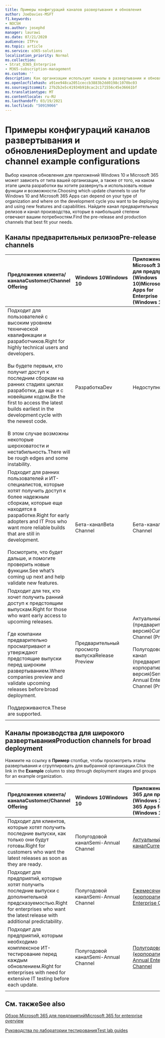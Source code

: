 ```yaml
---
title: Примеры конфигураций каналов развертывания и обновления
author: JoeDavies-MSFT
f1.keywords:
- NOCSH
ms.author: josephd
manager: laurawi
ms.date: 07/21/2020
audience: ITPro
ms.topic: article
ms.service: o365-solutions
localization_priority: Normal
ms.collection:
- Strat_O365_Enterprise
- M365-subscription-management
ms.custom: ''
description: Как организации используют каналы в развертывании и обновлении.
ms.openlocfilehash: a91ee948ca2051ceccb3883b2dd0198c1070bc03
ms.sourcegitcommit: 27b2b2e5c41934b918cac2c171556c45e36661bf
ms.translationtype: MT
ms.contentlocale: ru-RU
ms.lasthandoff: 03/19/2021
ms.locfileid: "50919066"
---
```

# <a name="deployment-and-update-channel-example-configurations"></a><span data-ttu-id="fbc42-103">Примеры конфигураций каналов развертывания и обновления</span><span class="sxs-lookup"><span data-stu-id="fbc42-103">Deployment and update channel example configurations</span></span>

<span data-ttu-id="fbc42-104">Выбор каналов обновления для приложений Windows 10 и Microsoft 365 может зависеть от типа вашей организации, а также от того, на каком этапе цикла разработки вы хотите развернуть и использовать новые функции и возможности.</span><span class="sxs-lookup"><span data-stu-id="fbc42-104">Choosing which update channels to use for Windows 10 and Microsoft 365 Apps can depend on your type of organization and where on the development cycle you want to be deploying and using new features and capabilities.</span></span> <span data-ttu-id="fbc42-105">Найдите канал предварительных релизов и канал производства, которые в наибольшей степени отвечают вашим потребностям.</span><span class="sxs-lookup"><span data-stu-id="fbc42-105">Find the pre-release and production channels that best fit your needs.</span></span>

## <a name="pre-release-channels"></a><span data-ttu-id="fbc42-106">Каналы предварительных релизов</span><span class="sxs-lookup"><span data-stu-id="fbc42-106">Pre-release channels</span></span>

| <span data-ttu-id="fbc42-107">Предложения клиента/канала</span><span class="sxs-lookup"><span data-stu-id="fbc42-107">Customer/Channel Offering</span></span> | <span data-ttu-id="fbc42-108">Windows 10</span><span class="sxs-lookup"><span data-stu-id="fbc42-108">Windows 10</span></span> | <span data-ttu-id="fbc42-109">Приложения Microsoft 365 для предприятий (Windows 10)</span><span class="sxs-lookup"><span data-stu-id="fbc42-109">Microsoft 365 Apps for Enterprise (Windows 10)</span></span> |
|:-------|:-------|:-----|
| <span data-ttu-id="fbc42-110">Подходит для пользователей с высоким уровнем технической квалификации и разработчиков.</span><span class="sxs-lookup"><span data-stu-id="fbc42-110">Right for highly technical users and developers.</span></span> <br><br> <span data-ttu-id="fbc42-111">Вы будете первым, кто получит доступ к последним сборкам на ранних стадиях циклах разработки, да еще и с новейшим кодом.</span><span class="sxs-lookup"><span data-stu-id="fbc42-111">Be the first to access the latest builds earliest in the development cycle with the newest code.</span></span> <br><br> <span data-ttu-id="fbc42-112">В этом случае возможны некоторые шероховатости и нестабильность.</span><span class="sxs-lookup"><span data-stu-id="fbc42-112">There will be rough edges and some instability.</span></span> | <span data-ttu-id="fbc42-113">Разработка</span><span class="sxs-lookup"><span data-stu-id="fbc42-113">Dev</span></span> | <span data-ttu-id="fbc42-114">Недоступно</span><span class="sxs-lookup"><span data-stu-id="fbc42-114">N/A</span></span> |
| <span data-ttu-id="fbc42-115">Подходит для ранних пользователей и ИТ-специалистов, которые хотят получить доступ к более надежным сборкам, которые еще находятся в разработке.</span><span class="sxs-lookup"><span data-stu-id="fbc42-115">Right for early adopters and IT Pros who want more reliable builds that are still in development.</span></span> <br><br> <span data-ttu-id="fbc42-116">Посмотрите, что будет дальше, и помогите проверить новые функции.</span><span class="sxs-lookup"><span data-stu-id="fbc42-116">See what’s coming up next and help validate new features.</span></span> | <span data-ttu-id="fbc42-117">Бета-канал</span><span class="sxs-lookup"><span data-stu-id="fbc42-117">Beta Channel</span></span> | <span data-ttu-id="fbc42-118">Бета-канал</span><span class="sxs-lookup"><span data-stu-id="fbc42-118">Beta Channel</span></span> |
| <span data-ttu-id="fbc42-119">Подходит для тех, кто хочет получить ранний доступ к предстоящим выпускам.</span><span class="sxs-lookup"><span data-stu-id="fbc42-119">Right for those who want early access to upcoming releases.</span></span> <br><br> <span data-ttu-id="fbc42-120">Где компании предварительно просматривают и утверждают предстоящие выпуски перед широким развертыванием.</span><span class="sxs-lookup"><span data-stu-id="fbc42-120">Where companies preview and validate upcoming releases before broad deployment.</span></span> <br><br> <span data-ttu-id="fbc42-121">Поддерживаются.</span><span class="sxs-lookup"><span data-stu-id="fbc42-121">These are supported.</span></span> <br>  | <span data-ttu-id="fbc42-122">Предварительный просмотр выпуска</span><span class="sxs-lookup"><span data-stu-id="fbc42-122">Release Preview</span></span> | <span data-ttu-id="fbc42-123">Актуальный канал (предварительная версия)</span><span class="sxs-lookup"><span data-stu-id="fbc42-123">Current Channel (Preview)</span></span> <br><br> <span data-ttu-id="fbc42-124">Полугодовой канал (предварительная корпоративная версия)</span><span class="sxs-lookup"><span data-stu-id="fbc42-124">Semi-Annual Enterprise Channel (Preview)</span></span>|
||||

## <a name="production-channels-for-broad-deployment"></a><span data-ttu-id="fbc42-125">Каналы производства для широкого развертывания</span><span class="sxs-lookup"><span data-stu-id="fbc42-125">Production channels for broad deployment</span></span>

<span data-ttu-id="fbc42-126">Нажмите на ссылку в **Пример** столбце, чтобы просмотреть этапы развертывания и сгруппировать для выбранной организации.</span><span class="sxs-lookup"><span data-stu-id="fbc42-126">Click the link in the **Example** column to step through deployment stages and groups for an example organization.</span></span>

| <span data-ttu-id="fbc42-127">Предложения клиента/канала</span><span class="sxs-lookup"><span data-stu-id="fbc42-127">Customer/Channel Offering</span></span> | <span data-ttu-id="fbc42-128">Windows 10</span><span class="sxs-lookup"><span data-stu-id="fbc42-128">Windows 10</span></span> | <span data-ttu-id="fbc42-129">Приложения Microsoft 365 для предприятий (Windows 10)</span><span class="sxs-lookup"><span data-stu-id="fbc42-129">Microsoft 365 Apps for Enterprise (Windows 10)</span></span> | <span data-ttu-id="fbc42-130">Пример</span><span class="sxs-lookup"><span data-stu-id="fbc42-130">Example</span></span> |
|:-------|:-------|:-----|:-------|
| <span data-ttu-id="fbc42-131">Подходит для клиентов, которые хотят получить последние выпуски, как только они будут готовы.</span><span class="sxs-lookup"><span data-stu-id="fbc42-131">Right for customers who want the latest releases as soon as they are ready.</span></span> | <span data-ttu-id="fbc42-132">Полугодовой канал</span><span class="sxs-lookup"><span data-stu-id="fbc42-132">Semi-Annual Channel</span></span> | [<span data-ttu-id="fbc42-133">Актуальный канал</span><span class="sxs-lookup"><span data-stu-id="fbc42-133">Current Channel</span></span>](/deployoffice/overview-update-channels#current-channel-overview) | [<span data-ttu-id="fbc42-134">Последние выпуски</span><span class="sxs-lookup"><span data-stu-id="fbc42-134">Latest releases</span></span>](deploy-update-channels-examples-rapid-deploy.md) |
| <span data-ttu-id="fbc42-135">Подходит для предприятий, которые хотят получить последние выпуски с дополнительной предсказуемостью.</span><span class="sxs-lookup"><span data-stu-id="fbc42-135">Right for enterprises who want the latest release with additional predictability.</span></span> | <span data-ttu-id="fbc42-136">Полугодовой канал</span><span class="sxs-lookup"><span data-stu-id="fbc42-136">Semi-Annual Channel</span></span> | [<span data-ttu-id="fbc42-137">Ежемесячный канал (корпоративный)</span><span class="sxs-lookup"><span data-stu-id="fbc42-137">Monthly Enterprise Channel</span></span>](/deployoffice/overview-update-channels#monthly-enterprise-channel-overview) |  |
| <span data-ttu-id="fbc42-138">Подходит для предприятий, которым необходимо комплексное ИТ-тестирование перед каждым обновлением.</span><span class="sxs-lookup"><span data-stu-id="fbc42-138">Right for enterprises with need for extensive IT testing before each update.</span></span> | <span data-ttu-id="fbc42-139">Полугодовой канал</span><span class="sxs-lookup"><span data-stu-id="fbc42-139">Semi-Annual Channel</span></span> | [<span data-ttu-id="fbc42-140">Полугодовой канал (корпоративный)</span><span class="sxs-lookup"><span data-stu-id="fbc42-140">Semi-Annual Enterprise Channel</span></span>](/deployoffice/overview-update-channels#semi-annual-enterprise-channel-overview) |  |
|||||


## <a name="see-also"></a><span data-ttu-id="fbc42-141">См. также</span><span class="sxs-lookup"><span data-stu-id="fbc42-141">See also</span></span>

[<span data-ttu-id="fbc42-142">Обзор Microsoft 365 для предприятий</span><span class="sxs-lookup"><span data-stu-id="fbc42-142">Microsoft 365 for enterprise overview</span></span>](microsoft-365-overview.md)

[<span data-ttu-id="fbc42-143">Руководства по лаборатории тестирования</span><span class="sxs-lookup"><span data-stu-id="fbc42-143">Test lab guides</span></span>](m365-enterprise-test-lab-guides.md)